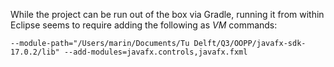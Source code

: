 While the project can be run out of the box via Gradle, running it from within Eclipse seems to require adding the following as *VM* commands:

    --module-path="/Users/marin/Documents/Tu Delft/Q3/OOPP/javafx-sdk-17.0.2/lib" --add-modules=javafx.controls,javafx.fxml